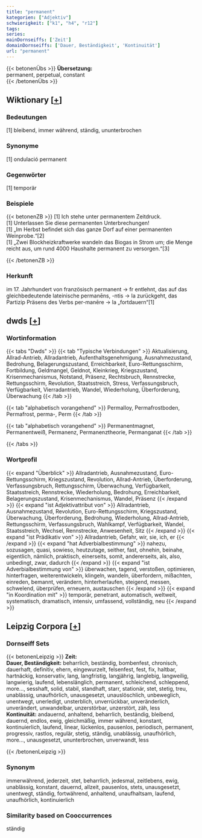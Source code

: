 ```yaml
---
title: "permanent"
kategorien: ["Adjektiv"]
schwierigkeit: ["k1", "h4", "r12"]
tags:
series:
mainDornseiffs: ['Zeit']
domainDornseiffs: ['Dauer, Beständigkeit', 'Kontinuität']
url: "permanent"
---
```


{{< betonenÜbs >}}
**Übersetzung:**  
permanent, perpetual, constant  
{{< /betonenÜbs >}}

## Wiktionary [[+](https://de.wiktionary.org/wiki/permanent)]

### Bedeutungen
[1] bleibend, immer während, ständig, ununterbrochen  

### Synonyme
[1] ondulació permanent  

### Gegenwörter
[1] temporär  

### Beispiele
{{< betonenZB >}}
[1] Ich stehe unter permanentem Zeitdruck.  
[1] Unterlassen Sie diese permanenten Unterbrechungen!  
[1] „Im Herbst befindet sich das ganze Dorf auf einer permanenten Weinprobe.“[2]  
[1] „Zwei Blockheizkraftwerke wandeln das Biogas in Strom um; die Menge reicht aus, um rund 4000 Haushalte permanent zu versorgen.“[3]  

{{< /betonenZB >}}
### Herkunft
im 17. Jahrhundert von französisch permanent → fr entlehnt, das auf das gleichbedeutende lateinische permanēns, -ntis → la zurückgeht, das Partizip Präsens des Verbs per-manēre → la „fortdauern“[1]  



## dwds [[+](https://www.dwds.de/wb/permanent)]

### Wortinformation
{{< tabs "Dwds" >}}
{{< tab "Typische Verbindungen" >}}
Aktualisierung, Allrad-Antrieb, Allradantrieb, Aufenthaltsgenehmigung, Ausnahmezustand, Bedrohung, Belagerungszustand, Erreichbarkeit, Euro-Rettungsschirm, Fortbildung, Geldmangel, Geldnot, Kleinkrieg, Kriegszustand, Krisenmechanismus, Notstand, Präsenz, Rechtsbruch, Rennstrecke, Rettungsschirm, Revolution, Staatsstreich, Stress, Verfassungsbruch, Verfügbarkeit, Vierradantrieb, Wandel, Wiederholung, Überforderung, Überwachung
{{< /tab >}}

{{< tab "alphabetisch vorangehend" >}}
Permalloy, Permafrostboden, Permafrost, perma-, Perm
{{< /tab >}}

{{< tab "alphabetisch vorangehend" >}}
Permanentmagnet, Permanentweiß, Permanenz, Permanenztheorie, Permanganat
{{< /tab >}}

{{< /tabs >}}

### Wortprofil
{{< expand "Überblick" >}} Allradantrieb, Ausnahmezustand, Euro-Rettungsschirm, Kriegszustand, Revolution, Allrad-Antrieb, Überforderung, Verfassungsbruch, Rettungsschirm, Überwachung, Verfügbarkeit, Staatsstreich, Rennstrecke, Wiederholung, Bedrohung, Erreichbarkeit, Belagerungszustand, Krisenmechanismus, Wandel, Präsenz {{< /expand >}}
{{< expand "ist Adjektivattribut von" >}} Allradantrieb, Ausnahmezustand, Revolution, Euro-Rettungsschirm, Kriegszustand, Überwachung, Überforderung, Bedrohung, Wiederholung, Allrad-Antrieb, Rettungsschirm, Verfassungsbruch, Wahlkampf, Verfügbarkeit, Wandel, Staatsstreich, Wechsel, Rennstrecke, Anwesenheit, Sitz {{< /expand >}}
{{< expand "ist Prädikativ von" >}} Allradantrieb, Gefahr, wir, sie, ich, er {{< /expand >}}
{{< expand "hat Adverbialbestimmung" >}} nahezu, sozusagen, quasi, sowieso, heutzutage, seither, fast, ohnehin, beinahe, eigentlich, nämlich, praktisch, einerseits, somit, andererseits, als, also, unbedingt, zwar, dadurch {{< /expand >}}
{{< expand "ist Adverbialbestimmung von" >}} überwachen, tagend, verstoßen, optimieren, hinterfragen, weiterentwickeln, klingeln, wandeln, überfordern, mißachten, einreden, bemannt, verändern, hinterherlaufen, steigend, messen, schwelend, überprüfen, erneuern, austauschen {{< /expand >}}
{{< expand "in Koordination mit" >}} temporär, penetrant, automatisch, weltweit, systematisch, dramatisch, intensiv, umfassend, vollständig, neu {{< /expand >}}

## Leipzig Corpora [[+](https://corpora.uni-leipzig.de/en/res?word=permanent&corpusId=deu_newscrawl-public_2018)]

### Dornseiff Sets
{{< betonenLeipzig >}}
**Zeit:**  
**Dauer, Beständigkeit:** beharrlich, beständig, bombenfest, chronisch, dauerhaft, definitiv, ehern, eingewurzelt, felsenfest, fest, fix, haltbar, hartnäckig, konservativ, lang, langfristig, langjährig, langlebig, langweilig, langwierig, laufend, lebenslänglich, permanent, schleichend, schleppend, more..., sesshaft, solid, stabil, standhaft, starr, stationär, stet, stetig, treu, unablässig, unaufhörlich, unausgesetzt, unauslöschlich, unbeweglich, unentwegt, unerledigt, unsterblich, unverrückbar, unveränderlich, unverändert, unwandelbar, unzerstörbar, unzerstört, zäh, less  
**Kontinuität:** andauernd, anhaltend, beharrlich, beständig, bleibend, dauernd, endlos, ewig, gleichmäßig, immer während, konstant, kontinuierlich, laufend, linear, lückenlos, pausenlos, periodisch, permanent, progressiv, rastlos, regulär, stetig, ständig, unablässig, unaufhörlich, more..., unausgesetzt, ununterbrochen, unverwandt, less  

{{< /betonenLeipzig >}}

### Synonym
immerwährend, jederzeit, stet, beharrlich, jedesmal, zeitlebens, ewig, unablässig, konstant, dauernd, allzeit, pausenlos, stets, unausgesetzt, unentwegt, ständig, fortwährend, anhaltend, unaufhaltsam, laufend, unaufhörlich, kontinuierlich


### Similarity based on Cooccurrences
ständig


